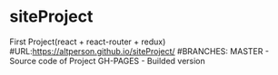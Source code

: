 # siteProject
First Project(react  + react-router + redux)
#URL:https://altperson.github.io/siteProject/
#BRANCHES:
MASTER - Source code of Project
GH-PAGES - Builded version
